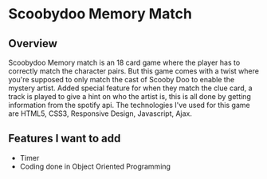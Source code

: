 # Scoobydoo Memory Match

## **Overview**

Scoobydoo Memory match is an 18 card game where the player has to correctly match the character pairs. But this game comes with a twist where you're supposed to only match the cast of Scooby Doo
to enable the mystery artist. Added special feature for when they match the clue card, a track is played to give a hint on who the artist is, this is all done by getting information from the spotify api. The technologies I've used for this game are HTML5, CSS3, Responsive Design, Javascript, Ajax.

## **Features I want to add**

* Timer
* Coding done in Object Oriented Programming



